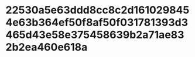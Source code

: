 # 22530a5e63ddd8cc8c2d1610298454e63b364ef50f8af50f031781393d3465d43e58e375458639b2a71ae832b2ea460e618a